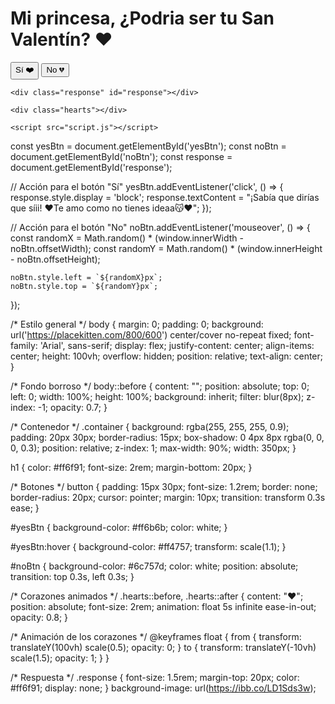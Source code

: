 <!DOCTYPE html>
<html lang="es">
<head>
    <meta charset="UTF-8">
    <meta name="viewport" content="width=device-width, initial-scale=1.0">
    <title>San Valentín Interactivo</title>
    <link rel="stylesheet" href="styles.css">
</head>
<body>
    <div class="container">
        <h1>Mi princesa, ¿Podria ser tu San Valentín? ❤️</h1>
        <div class="buttons">
            <button id="yesBtn">Sí ❤️</button>
            <button id="noBtn">No 💔</button>
        </div>
    </div>

    <div class="response" id="response"></div>
    
    <div class="hearts"></div>

    <script src="script.js"></script>
</body>
</html>

const yesBtn = document.getElementById('yesBtn');
const noBtn = document.getElementById('noBtn');
const response = document.getElementById('response');

// Acción para el botón "Sí"
yesBtn.addEventListener('click', () => {
    response.style.display = 'block';
    response.textContent = "¡Sabía que dirías que síii! ❤️Te amo como no tienes ideaa😽❤️";
});

// Acción para el botón "No"
noBtn.addEventListener('mouseover', () => {
    const randomX = Math.random() * (window.innerWidth - noBtn.offsetWidth);
    const randomY = Math.random() * (window.innerHeight - noBtn.offsetHeight);

    noBtn.style.left = `${randomX}px`;
    noBtn.style.top = `${randomY}px`;
});

/* Estilo general */
body {
    margin: 0;
    padding: 0;
    background: url('https://placekitten.com/800/600') center/cover no-repeat fixed;
    font-family: 'Arial', sans-serif;
    display: flex;
    justify-content: center;
    align-items: center;
    height: 100vh;
    overflow: hidden;
    position: relative;
    text-align: center;
}

/* Fondo borroso */
body::before {
    content: "";
    position: absolute;
    top: 0;
    left: 0;
    width: 100%;
    height: 100%;
    background: inherit;
    filter: blur(8px);
    z-index: -1;
    opacity: 0.7;
}

/* Contenedor */
.container {
    background: rgba(255, 255, 255, 0.9);
    padding: 20px 30px;
    border-radius: 15px;
    box-shadow: 0 4px 8px rgba(0, 0, 0, 0.3);
    position: relative;
    z-index: 1;
    max-width: 90%;
    width: 350px;
}

h1 {
    color: #ff6f91;
    font-size: 2rem;
    margin-bottom: 20px;
}

/* Botones */
button {
    padding: 15px 30px;
    font-size: 1.2rem;
    border: none;
    border-radius: 20px;
    cursor: pointer;
    margin: 10px;
    transition: transform 0.3s ease;
}

#yesBtn {
    background-color: #ff6b6b;
    color: white;
}

#yesBtn:hover {
    background-color: #ff4757;
    transform: scale(1.1);
}

#noBtn {
    background-color: #6c757d;
    color: white;
    position: absolute;
    transition: top 0.3s, left 0.3s;
}

/* Corazones animados */
.hearts::before, .hearts::after {
    content: "❤️";
    position: absolute;
    font-size: 2rem;
    animation: float 5s infinite ease-in-out;
    opacity: 0.8;
}

/* Animación de los corazones */
@keyframes float {
    from {
        transform: translateY(100vh) scale(0.5);
        opacity: 0;
    }
    to {
        transform: translateY(-10vh) scale(1.5);
        opacity: 1;
    }
}

/* Respuesta */
.response {
    font-size: 1.5rem;
    margin-top: 20px;
    color: #ff6f91;
    display: none;
}
background-image: url(https://ibb.co/LD1Sds3w);
